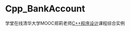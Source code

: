# Cpp_BankAccount

学堂在线清华大学MOOC郑莉老师[C++程序设计](https://next.xuetangx.com/course/THU08091000247/4231149?fromArray=search_result)课程综合实例
